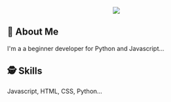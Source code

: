 <p align="center">
  <img max-width="100%" src="https://wallpaperaccess.com/full/955487.jpg" />
</p>


    
## 🚀 About Me
I'm a a beginner developer for Python and Javascript...

  
## 🕵️‍ Skills
Javascript, HTML, CSS, Python...
